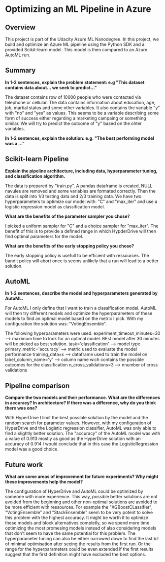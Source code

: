 # Optimizing an ML Pipeline in Azure

## Overview
This project is part of the Udacity Azure ML Nanodegree.
In this project, we build and optimize an Azure ML pipeline using the Python SDK and a provided Scikit-learn model.
This model is then compared to an Azure AutoML run.

## Summary
**In 1-2 sentences, explain the problem statement: e.g "This dataset contains data about... we seek to predict..."**

The dataset contains row of 10000 people who were contacted via telephone or cellular. The data contains information about education, age, job, martial status and some other variables. It also contains the variable "y" with "no" and "yes" as values. This seems to be a variable describing some form of success either regarding a marketing campaing or something similar. We will try to predict the outcome of "y" based on the ohter variables.

**In 1-2 sentences, explain the solution: e.g. "The best performing model was a ..."**

## Scikit-learn Pipeline
**Explain the pipeline architecture, including data, hyperparameter tuning, and classification algorithm.**

The data is prepared by "train.py". A pandas dataframe is created, NULL navules are removed and some variables are formated correctly. Then the data is split into 1/3 testing data and 2/3 training data. We have two hyperparameters to optimize our model with: "C" and "max_iter" and use a logistic regression model as classification model.

**What are the benefits of the parameter sampler you chose?**

I picked a uniform sampler for "C" and a choice sampler for "max_iter". The benefit of this is to provide a defined range in which HypderDrive will then find optimal parameters for the model.

**What are the benefits of the early stopping policy you chose?**

The early stopping policy is usefull to be efficient with ressources. The bandit policy will abort once is seems unlikely that a run will lead to a better solution.

## AutoML
**In 1-2 sentences, describe the model and hyperparameters generated by AutoML.**

For AutoML I only define that I want to train  a classification model. AutoML will then try different models and optimize the hyperparameters of these models to find an optimal model  based on the metric I pick.
With my configuration the solution was: "VotingEnsemble".

The following hyperparameters were used:
experiment_timeout_minutes=30   --> maximum time to look for an optimal model. BEst model after 30 minutes will be picked as best solution.
task='classification'           --> model type
primary_metric='accuracy'       --> metric used to evaluate the model performance
training_data=x                 --> dataframe used to train the model on
label_column_name='y'           --> column name wich contains the possible outcomes for the classification
n_cross_validations=3           --> nnumber of cross validations

## Pipeline comparison
**Compare the two models and their performance. What are the differences in accuracy? In architecture? If there was a difference, why do you think there was one?**

With HyperDrive I limit the best possible solution by the model and the random search for parameter values. However, with my configuration of HyperDrive and the Logistic regression classifier, AutoML was only able to find a slightly better solution. The "accuracy" of the AutoML model was with a value of 0.913 mostly as good as the HyperDrive solution with an accuracy of 0.914 I would conclude that in this case the LogisticRegression model was a good choice.

## Future work
**What are some areas of improvement for future experiments? Why might these improvements help the model?**

The configuration of HyperDrive and AutoML could be optimized by someone with more experience. This way, possible better solutions are not avoided from the beginning and other non-optimal solutions are avoided to be more efficient with ressources.
For example the "XGBoostCLassifier", "VotingEnsemble" and "StackEnsemble" seem to be very potent to solve this problem with the highest accuracy. It might be worth it to optimize these models and block alternatives completly, so we spend more time optimizing the most promesing models instead of also considering models that don't seem to have the same potential for this problem.
The hyperparameter tuning can also be either narrowed down to find the last bit of minimal optimisation after seeing the results from the first run. Or the range for the hyperparameters could be even extended if the first results suggest that the first definition might have excluded the best options.
